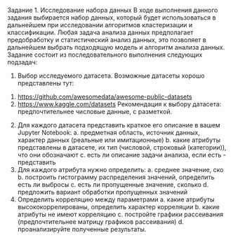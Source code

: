 Задание 1. Исследование набора данных
В ходе выполнения данного задания выбирается набор данных, который будет использоваться в дальнейшем при исследовании алгоритмов кластеризации и классификации. 
Любая задача анализа данных предполагает предобработку и статистический анализ данных, это позволяет в дальнейшем выбрать подходящую модель и алгоритм анализа данных.
Задание состоит из последовательного выполнения следующих подзадач:
1. Выбор исследуемого датасета. 
Возможные датасеты хорошо представлены тут:
1)	https://github.com/awesomedata/awesome-public-datasets
2)	https://www.kaggle.com/datasets
Рекомендация к выбору датасета: предпочтительнее числовые данные, с разметкой.
2. Для каждого датасета представить краткое его описание в вашем Jupyter Notebook: 
a.	предметная область, источник данных, характер данных (реальные или имитационные)
b.	какие атрибуты представлены в датасете, их тип (числовой, строковый (категории)), что они обозначают 
c.	есть ли описание задачи анализа, если есть - представить
3. Для каждого атрибута нужно определить:
a.	среднее значение, ско
b.	построить гистограмму распределения значений, определить есть ли выбросы 
c.	есть ли пропущенные значение, сколько
d.	предложить вариант обработки пропущенных значений
4. Определить корреляцию между параметрами
a.	какие атрибуты высококоррелированы, определить характер корреляции 
b.	какие атрибуты не имеют корреляцию
c.	постройте графики рассеивания (предпочтительнее матрицу графиков рассеивания)
d.	проанализируйте полученные результаты.